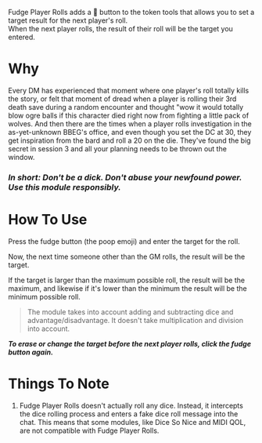 Fudge Player Rolls adds a :poop: button to the token tools that allows you to set a target result for the next player's roll.  
When the next player rolls, the result of their roll will be the target you entered.

# Why
Every DM has experienced that moment where one player's roll totally kills the story, or felt that moment of dread when a player is rolling their 3rd death save during a random encounter and thought "wow it would totally blow ogre balls if this character died right now from fighting a little pack of wolves. And then there are the times when a player rolls investigation in the as-yet-unknown BBEG's office, and even though you set the DC at 30, they get inspiration from the bard and roll a 20 on the die. They've found the big secret in session 3 and all your planning needs to be thrown out the window.

### _In short: Don't be a dick. Don't abuse your newfound power. Use this module responsibly._

# How To Use
Press the fudge button (the poop emoji) and enter the target for the roll.  

Now, the next time someone other than the GM rolls, the result will be the target.  

If the target is larger than the maximum possible roll, the result will be the maximum, and likewise if it's lower than the minimum the result will be the minimum possible roll.   
> The module takes into account adding and subtracting dice and advantage/disadvantage. It doesn't take multiplication and division into account.

**_To erase or change the target before the next player rolls, click the fudge button again._**

# Things To Note
1. Fudge Player Rolls doesn't actually roll any dice. Instead, it intercepts the dice rolling process and enters a fake dice roll message into the chat. This means that some modules, like Dice So Nice and MIDI QOL, are not compatible with Fudge Player Rolls.
